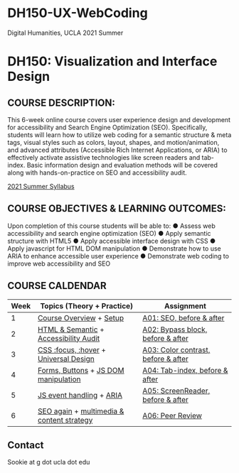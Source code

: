 # DH150-UX-WebCoding
Digital Humanities, UCLA 2021 Summer

# DH150: Visualization and Interface Design

## COURSE DESCRIPTION:
This 6-week online course covers user experience design and development for accessibility and Search Engine Optimization (SEO). Specifically, students will learn how to utilize web coding for a semantic structure & meta tags, visual styles such as colors, layout, shapes, and motion/animation, and advanced attributes (Accessible Rich Internet Applications, or ARIA) to effectively activate assistive technologies like screen readers and tab-index. Basic information design and evaluation methods will be covered along with hands-on-practice on SEO and accessibility audit.

[2021 Summer Syllabus](https://docs.google.com/document/d/1Zs1mqTG9uWr69wLC7g33KVZ4HFThQlbM5oHUdc_Ml88/edit?usp=sharing) 

## COURSE OBJECTIVES & LEARNING OUTCOMES:
Upon completion of this course students will be able to:
● Assess web accessibility and search engine optimization (SEO)
● Apply semantic structure with HTML5
● Apply accessible interface design with CSS
● Apply javascript for HTML DOM manipulation
● Demonstrate how to use ARIA to enhance accessible user experience
● Demonstrate web coding to improve web accessibility and SEO

## COURSE CALDENDAR 

Week    |       Topics (Theory + Practice)   |   Assignment 
--------|----------------------------------------------|------------------------
1       | [Course Overview](#) + [Setup](#) | [A01: SEO, before & after](#)
2       | [HTML & Semantic](#) + [Accessibility Audit](#) | [A02: Bypass block, before & after](#)
3       | [CSS :focus, :hover](#) + [Universal Design](#) | [A03: Color contrast, before & after](#)
4       | [Forms, Buttons](#) + [JS DOM manipulation](#) | [A04: Tab-index, before & after](#) 
5       | [JS event handling](#) + [ARIA](#) | [A05: ScreenReader, before & after](#)
6       | [SEO again](#) + [multimedia & content strategy](#)  | [A06: Peer Review](#) 


## Contact
Sookie at g dot ucla dot edu
